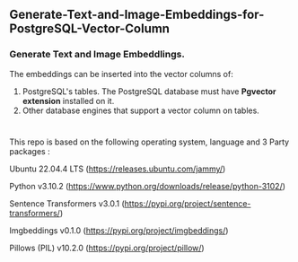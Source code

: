 ## Generate-Text-and-Image-Embeddings-for-PostgreSQL-Vector-Column


### Generate Text  and Image Embeddlings.
  The  embeddings can be inserted into the vector columns of:
  1) PostgreSQL's tables.
     The PostgreSQL database must have <strong>Pgvector extension</strong> installed on it.
  3) Other database engines that support a vector column on tables.

# 
This repo is based on the following operating system, language and  3 Party packages :

Ubuntu 22.04.4 LTS (https://releases.ubuntu.com/jammy/)

Python v3.10.2 (https://www.python.org/downloads/release/python-3102/)

Sentence Transformers v3.0.1 (https://pypi.org/project/sentence-transformers/)

Imgbeddings v0.1.0 (https://pypi.org/project/imgbeddings/)

Pillows (PIL) v10.2.0 (https://pypi.org/project/pillow/)
